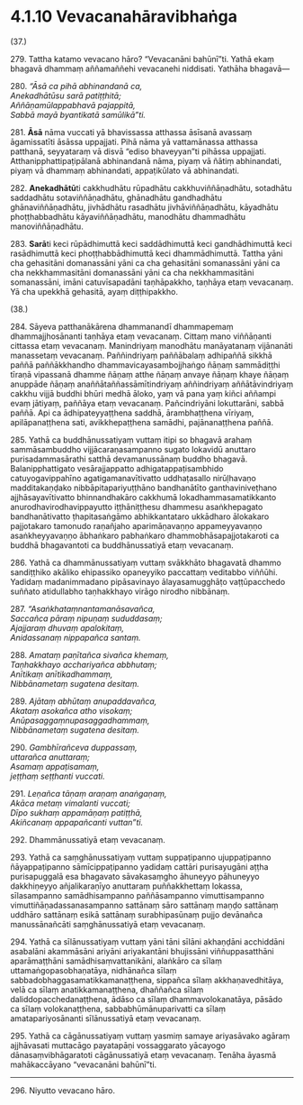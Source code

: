 

# 4.1.10 Vevacanahāravibhaṅga




(37.)

279\. Tattha katamo vevacano hāro? “Vevacanāni bahūnī”ti. Yathā ekaṃ bhagavā dhammaṃ aññamaññehi vevacanehi niddisati. Yathāha bhagavā—

280\. _“Āsā ca pihā abhinandanā ca,_  
_Anekadhātūsu sarā patiṭṭhitā;_  
_Aññāṇamūlappabhavā pajappitā,_  
_Sabbā mayā byantikatā samūlikā”ti._  


281\. **Āsā** nāma vuccati yā bhavissassa atthassa āsīsanā avassaṃ āgamissatīti āsāssa uppajjati. Pihā nāma yā vattamānassa atthassa patthanā, seyyataraṃ vā disvā “ediso bhaveyyan”ti pihāssa uppajjati. Atthanipphattipaṭipālanā abhinandanā nāma, piyaṃ vā ñātiṃ abhinandati, piyaṃ vā dhammaṃ abhinandati, appaṭikūlato vā abhinandati.

282\. **Anekadhātū**ti cakkhudhātu rūpadhātu cakkhuviññāṇadhātu, sotadhātu saddadhātu sotaviññāṇadhātu, ghānadhātu gandhadhātu ghānaviññāṇadhātu, jivhādhātu rasadhātu jivhāviññāṇadhātu, kāyadhātu phoṭṭhabbadhātu kāyaviññāṇadhātu, manodhātu dhammadhātu manoviññāṇadhātu.

283\. **Sarā**ti keci rūpādhimuttā keci saddādhimuttā keci gandhādhimuttā keci rasādhimuttā keci phoṭṭhabbādhimuttā keci dhammādhimuttā. Tattha yāni cha gehasitāni domanassāni yāni ca cha gehasitāni somanassāni yāni ca cha nekkhammasitāni domanassāni yāni ca cha nekkhammasitāni somanassāni, imāni catuvīsapadāni taṇhāpakkho, taṇhāya etaṃ vevacanaṃ. Yā cha upekkhā gehasitā, ayaṃ diṭṭhipakkho.

(38.)

284\. Sāyeva patthanākārena dhammanandī dhammapemaṃ dhammajjhosānanti taṇhāya etaṃ vevacanaṃ. Cittaṃ mano viññāṇanti cittassa etaṃ vevacanaṃ. Manindriyaṃ manodhātu manāyatanaṃ vijānanāti manassetaṃ vevacanaṃ. Paññindriyaṃ paññābalaṃ adhipaññā sikkhā paññā paññākkhandho dhammavicayasambojjhaṅgo ñāṇaṃ sammādiṭṭhi tīraṇā vipassanā dhamme ñāṇaṃ atthe ñāṇaṃ anvaye ñāṇaṃ khaye ñāṇaṃ anuppāde ñāṇaṃ anaññātaññassāmītindriyaṃ aññindriyaṃ aññātāvindriyaṃ cakkhu vijjā buddhi bhūri medhā āloko, yaṃ vā pana yaṃ kiñci aññampi evaṃ jātiyaṃ, paññāya etaṃ vevacanaṃ. Pañcindriyāni lokuttarāni, sabbā paññā. Api ca ādhipateyyaṭṭhena saddhā, ārambhaṭṭhena vīriyaṃ, apilāpanaṭṭhena sati, avikkhepaṭṭhena samādhi, pajānanaṭṭhena paññā.

285\. Yathā ca buddhānussatiyaṃ vuttaṃ itipi so bhagavā arahaṃ sammāsambuddho vijjācaraṇasampanno sugato lokavidū anuttaro purisadammasārathi satthā devamanussānaṃ buddho bhagavā. Balanipphattigato vesārajjappatto adhigatappaṭisambhido catuyogavippahīno agatigamanavītivatto uddhaṭasallo nirūḷhavaṇo madditakaṇḍako nibbāpitapariyuṭṭhāno bandhanātīto ganthaviniveṭhano ajjhāsayavītivatto bhinnandhakāro cakkhumā lokadhammasamatikkanto anurodhavirodhavippayutto iṭṭhāniṭṭhesu dhammesu asaṅkhepagato bandhanātivatto ṭhapitasaṅgāmo abhikkantataro ukkādharo ālokakaro pajjotakaro tamonudo raṇañjaho aparimāṇavaṇṇo appameyyavaṇṇo asaṅkheyyavaṇṇo ābhaṅkaro pabhaṅkaro dhammobhāsapajjotakaroti ca buddhā bhagavantoti ca buddhānussatiyā etaṃ vevacanaṃ.

286\. Yathā ca dhammānussatiyaṃ vuttaṃ svākkhāto bhagavatā dhammo sandiṭṭhiko akāliko ehipassiko opaneyyiko paccattaṃ veditabbo viññūhi. Yadidaṃ madanimmadano pipāsavinayo ālayasamugghāṭo vaṭṭūpacchedo suññato atidullabho taṇhakkhayo virāgo nirodho nibbānaṃ.

287\. _“Asaṅkhataṃnantamanāsavañca,_  
_Saccañca pāraṃ nipuṇaṃ sududdasaṃ;_  
_Ajajjaraṃ dhuvaṃ apalokitaṃ,_  
_Anidassanaṃ nippapañca santaṃ._  


288\. _Amataṃ paṇītañca sivañca khemaṃ,_  
_Taṇhakkhayo acchariyañca abbhutaṃ;_  
_Anītikaṃ anītikadhammaṃ,_  
_Nibbānametaṃ sugatena desitaṃ._  


289\. _Ajātaṃ abhūtaṃ anupaddavañca,_  
_Akataṃ asokañca atho visokaṃ;_  
_Anūpasaggaṃnupasaggadhammaṃ,_  
_Nibbānametaṃ sugatena desitaṃ._  


290\. _Gambhīrañceva duppassaṃ,_  
_uttarañca anuttaraṃ;_  
_Asamaṃ appaṭisamaṃ,_  
_jeṭṭhaṃ seṭṭhanti vuccati._  


291\. _Leṇañca tāṇaṃ araṇaṃ anaṅgaṇaṃ,_  
_Akāca metaṃ vimalanti vuccati;_  
_Dīpo sukhaṃ appamāṇaṃ patiṭṭhā,_  
_Akiñcanaṃ appapañcanti vuttan”ti._  


292\. Dhammānussatiyā etaṃ vevacanaṃ.

293\. Yathā ca saṃghānussatiyaṃ vuttaṃ suppaṭipanno ujuppaṭipanno ñāyappaṭipanno sāmīcippaṭipanno yadidaṃ cattāri purisayugāni aṭṭha purisapuggalā esa bhagavato sāvakasaṃgho āhuneyyo pāhuneyyo dakkhiṇeyyo añjalikaraṇīyo anuttaraṃ puññakkhettaṃ lokassa, sīlasampanno samādhisampanno paññāsampanno vimuttisampanno vimuttiñāṇadassanasampanno sattānaṃ sāro sattānaṃ maṇḍo sattānaṃ uddhāro sattānaṃ esikā sattānaṃ surabhipasūnaṃ pujjo devānañca manussānañcāti saṃghānussatiyā etaṃ vevacanaṃ.

294\. Yathā ca sīlānussatiyaṃ vuttaṃ yāni tāni sīlāni akhaṇḍāni acchiddāni asabalāni akammāsāni ariyāni ariyakantāni bhujissāni viññuppasatthāni aparāmaṭṭhāni samādhisaṃvattanikāni, alaṅkāro ca sīlaṃ uttamaṅgopasobhaṇatāya, nidhānañca sīlaṃ sabbadobhaggasamatikkamanaṭṭhena, sippañca sīlaṃ akkhaṇavedhitāya, velā ca sīlaṃ anatikkamanaṭṭhena, dhaññañca sīlaṃ daliddopacchedanaṭṭhena, ādāso ca sīlaṃ dhammavolokanatāya, pāsādo ca sīlaṃ volokanaṭṭhena, sabbabhūmānuparivatti ca sīlaṃ amatapariyosānanti sīlānussatiyā etaṃ vevacanaṃ.

295\. Yathā ca cāgānussatiyaṃ vuttaṃ yasmiṃ samaye ariyasāvako agāraṃ ajjhāvasati muttacāgo payatapāṇi vossaggarato yācayogo dānasaṃvibhāgaratoti cāgānussatiyā etaṃ vevacanaṃ. Tenāha āyasmā mahākaccāyano “vevacanāni bahūnī”ti.

---

296\. Niyutto vevacano hāro.





